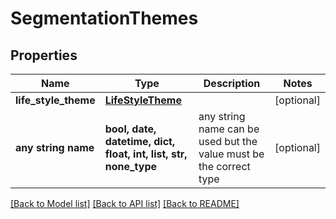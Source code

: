 # SegmentationThemes


## Properties
Name | Type | Description | Notes
------------ | ------------- | ------------- | -------------
**life_style_theme** | [**LifeStyleTheme**](LifeStyleTheme.md) |  | [optional] 
**any string name** | **bool, date, datetime, dict, float, int, list, str, none_type** | any string name can be used but the value must be the correct type | [optional]

[[Back to Model list]](../README.md#documentation-for-models) [[Back to API list]](../README.md#documentation-for-api-endpoints) [[Back to README]](../README.md)


